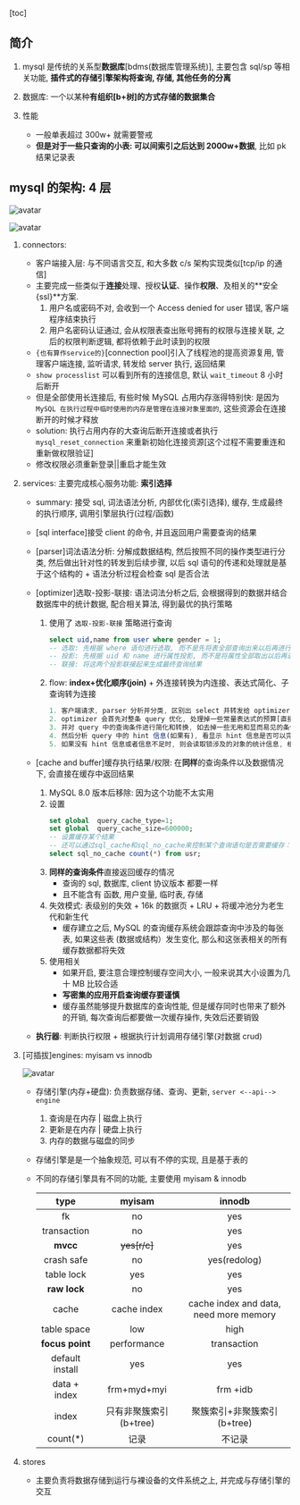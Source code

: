 [toc]

## 简介

1. mysql 是传统的关系型**数据库**[bdms(数据库管理系统)], 主要包含 sql/sp 等相关功能, **插件式的存储引擎架构将查询, 存储, 其他任务的分离**
2. 数据库: 一个以某种**有组织[b+树]**的方式存储的**数据集合**
3. 性能

   - 一般单表超过 300w+ 就需要警戒
   - **但是对于一些只查询的小表: 可以间索引之后达到 2000w+数据**, 比如 pk 结果记录表

## mysql 的架构: **4 层**

![avatar](/static/image/mysql/mysql-logic.bmp)

![avatar](/static/image/mysql/mysql-connector.png)

1. connectors:

   - 客户端接入层: 与不同语言交互, 和大多数 c/s 架构实现类似[tcp/ip 的通信]
   - 主要完成一些类似于**连接**处理、授权**认证**、操作**权限**、及相关的**安全{ssl}**方案.
     1. 用户名或密码不对, 会收到一个 Access denied for user 错误, 客户端程序结束执行
     2. 用户名密码认证通过, 会从权限表查出账号拥有的权限与连接关联, 之后的权限判断逻辑, 都将依赖于此时读到的权限
   - `{也有算作service的}`[connection pool]引入了线程池的提高资源复用, 管理客户端连接, 监听请求, 转发给 server 执行, 返回结果
   - `show processlist` 可以看到所有的连接信息, 默认 `wait_timeout` 8 小时后断开
   - 但是全部使用长连接后, 有些时候 MySQL 占用内存涨得特别快: 是因为 `MySQL 在执行过程中临时使用的内存是管理在连接对象里面的`, 这些资源会在连接断开的时候才释放
   - solution: 执行占用内存的大查询后断开连接或者执行 `mysql_reset_connection` 来重新初始化连接资源[这个过程不需要重连和重新做权限验证]
   - 修改权限必须重新登录||重启才能生效

2. services: 主要完成核心服务功能: **索引选择**

   - summary: 接受 sql, 词法语法分析, 内部优化(索引选择), 缓存, 生成最终的执行顺序, 调用引擎层执行(过程/函数)
   - [sql interface]接受 client 的命令, 并且返回用户需要查询的结果
   - [parser]词法语法分析: 分解成数据结构, 然后按照不同的操作类型进行分类, 然后做出针对性的转发到后续步骤, 以后 sql 语句的传递和处理就是基于这个结构的 + 语法分析过程会检查 sql 是否合法
   - [optimizer]选取-投影-联接: 语法词法分析之后, 会根据得到的数据并结合数据库中的统计数据, 配合相关算法, 得到最优的执行策略

     1. 使用了 `选取-投影-联接` 策略进行查询
        ```sql
        select uid,name from user where gender = 1;
        -- 选取: 先根据 where 语句进行选取, 而不是先将表全部查询出来以后再进行 gender 过滤
        -- 投影: 先根据 uid 和 name 进行属性投影, 而不是将属性全部取出以后再进行选取
        -- 联接: 将这两个投影联接起来生成最终查询结果
        ```
     2. flow: **index+优化顺序(join)** + 外连接转换为内连接、表达式简化、子查询转为连接
        ```js
        1. 客户端请求, parser 分析并分类, 区别出 select 并转发给 optimizer
        2. optimizer 会首先对整条 query 优化, 处理掉一些常量表达式的预算[直接换成常量值]
        3. 并对 query 中的查询条件进行简化和转换, 如去掉一些无用和显而易见的条件、结构调整等
        4. 然后分析 query 中的 hint 信息(如果有), 看显示 hint 信息是否可以完全确定该 query 的执行计划
        5. 如果没有 hint 信息或者信息不足时, 则会读取锁涉及的对象的统计信息, 根据 query 进行计算分析, 然后在得出最后的执行计划
        ```

   - [cache and buffer]缓存执行结果/权限: 在**同样**的查询条件以及数据情况下, 会直接在缓存中返回结果
     1. MySQL 8.0 版本后移除: 因为这个功能不太实用
     2. 设置
        ```sql
        set global  query_cache_type=1;
        set global  query_cache_size=600000;
        -- 设置缓存某个结果
        -- 还可以通过sql_cache和sql_no_cache来控制某个查询语句是否需要缓存：
        select sql_no_cache count(*) from usr;
        ```
     3. **同样的查询条件**直接返回缓存的情况
        - 查询的 sql, 数据库, client 协议版本 都要一样
        - 且不能含有 函数, 用户变量, 临时表, 存储
     4. 失效模式: 表级别的失效 + 16k 的数据页 + LRU + 将缓冲池分为老生代和新生代
        - 缓存建立之后, MySQL 的查询缓存系统会跟踪查询中涉及的每张表, 如果这些表 (数据或结构）发生变化, 那么和这张表相关的所有缓存数据都将失效
     5. 使用相关
        - 如果开启, 要注意合理控制缓存空间大小, 一般来说其大小设置为几十 MB 比较合适
        - **写密集的应用开启查询缓存要谨慎**
        - 缓存虽然能够提升数据库的查询性能, 但是缓存同时也带来了额外的开销, 每次查询后都要做一次缓存操作, 失效后还要销毁
   - **执行器**: 判断执行权限 + 根据执行计划调用存储引擎(对数据 crud)

3. [可插拔]engines: myisam vs innodb

   ![avatar](/static/image/mysql/mysql-engine-layout.png)

   - 存储引擎(内存+硬盘): 负责数据存储、查询、更新, `server <--api--> engine`
     1. 查询是在内存 | 磁盘上执行
     2. 更新是在内存 | 硬盘上执行
     3. 内存的数据与磁盘的同步
   - 存储引擎是是一个抽象规范, 可以有不停的实现, 且是基于表的
   - 不同的存储引擎具有不同的功能, 主要使用 myisam & innodb

     |      type       |         myisam         |                 innodb                 |
     | :-------------: | :--------------------: | :------------------------------------: |
     |       fk        |           no           |                  yes                   |
     |   transaction   |           no           |                  yes                   |
     |    **mvcc**     |      ~~yes[r/c]~~      |                  yes                   |
     |   crash safe    |           no           |              yes(redolog)              |
     |   table lock    |          yes           |                  yes                   |
     |  **raw lock**   |           no           |                  yes                   |
     |      cache      |      cache index       | cache index and data, need more memory |
     |   table space   |          low           |                  high                  |
     | **focus point** |      performance       |              transaction               |
     | default install |          yes           |                  yes                   |
     |  data + index   |      frm+myd+myi       |                frm +idb                |
     |      index      | 只有非聚簇索引(b+tree) |      聚簇索引+非聚簇索引(b+tree)       |
     |    count(\*)    |          记录          |                 不记录                 |

4. stores

   - 主要负责将数据存储到运行与裸设备的文件系统之上, 并完成与存储引擎的交互
